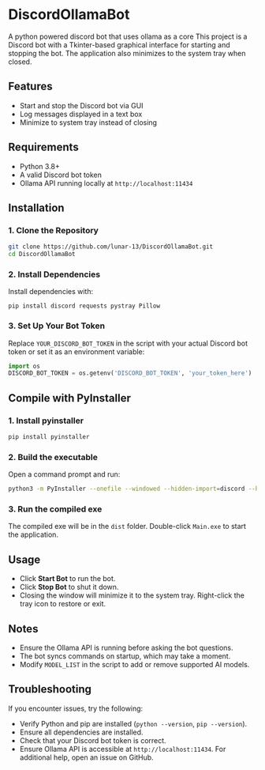 # DiscordOllamaBot
A python powered discord bot that uses ollama as a core
This project is a Discord bot with a Tkinter-based graphical interface for starting and stopping the bot. The application also minimizes to the system tray when closed.

## Features
- Start and stop the Discord bot via GUI
- Log messages displayed in a text box
- Minimize to system tray instead of closing

## Requirements
- Python 3.8+
- A valid Discord bot token
- Ollama API running locally at `http://localhost:11434`

## Installation
### 1. Clone the Repository
```sh
git clone https://github.com/lunar-13/DiscordOllamaBot.git
cd DiscordOllamaBot
```

### 2. Install Dependencies
Install dependencies with:
```
pip install discord requests pystray Pillow
```

### 3. Set Up Your Bot Token
Replace `YOUR_DISCORD_BOT_TOKEN` in the script with your actual Discord bot token or set it as an environment variable:
```python
import os
DISCORD_BOT_TOKEN = os.getenv('DISCORD_BOT_TOKEN', 'your_token_here')
```

## Compile with PyInstaller
### 1. Install pyinstaller
```sh
pip install pyinstaller
```

### 2. Build the executable
Open a command prompt and run:
```sh
python3 -m PyInstaller --onefile --windowed --hidden-import=discord --hidden-import=requests --hidden-import=json --hidden-import=os --hidden-import=re --hidden-import=tkinter --hidden-import=pystray “C:\Path\To\Your\script.py”
```

### 3. Run the compiled exe
The compiled exe will be in the `dist` folder. Double-click `Main.exe` to start the application.

## Usage
- Click **Start Bot** to run the bot.
- Click **Stop Bot** to shut it down.
- Closing the window will minimize it to the system tray. Right-click the tray icon to restore or exit.

## Notes
- Ensure the Ollama API is running before asking the bot questions.
- The bot syncs commands on startup, which may take a moment.
- Modify `MODEL_LIST` in the script to add or remove supported AI models.

## Troubleshooting
If you encounter issues, try the following:
- Verify Python and pip are installed (`python --version`, `pip --version`).
- Ensure all dependencies are installed.
- Check that your Discord bot token is correct.
- Ensure Ollama API is accessible at `http://localhost:11434`.
For additional help, open an issue on GitHub.

